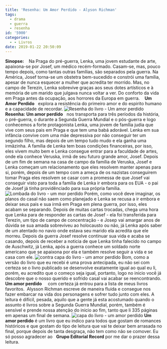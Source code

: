 ```yaml
---
title: 'Resenha: Um Amor Perdido - Alyson Richman'
tags:
  - drama
  - guerra
  - resenha
id: '5900'
categories:
  - - Livros
date: 2019-01-22 20:50:09
---
```


**Sinopse:**    Na Praga do pré-guerra, Lenka, uma jovem estudante de arte, apaixona-se por Josef, um médico recém-formado. Casam-se, mas, pouco tempo depois, como tantas outras famílias, são separados pela guerra. Na América, Josef torna-se um obstetra bem-sucedido e constrói uma família, apesar de nunca esquecer a mulher que acredita ter morrido. Mas, no campo de Terezin, Lenka sobrevive graças aos seus dotes artísticos e à memória de um marido que julgava nunca voltar a ver. Do conforto da vida em Praga antes da ocupação, aos horrores da Europa em guerra.    **Um Amor Perdido**   explora a resistência do primeiro amor e do espirito humano e a capacidade de recordar. ![Resenha do livro - Um amor perdido](http://natalia.blog.br/wp-content/uploads/2019/01/resenha_livro_um-amor-perdido.jpg "Resenha do livro - Um amor perdido") **Resenha:** **Um amor perdido**   nos transporta para três períodos da história, o pré-guerra, o durante a Segunda Guerra Mundial e o pós-guerra e logo conhecemos a forte protagonista Lenka, uma jovem de família judia que vive com seus pais em Praga e que tem uma babá adorável. Lenka em sua infância convive com uma mãe depressiva por não conseguir ter um segundo filho, mas depois de um tempo tudo mudo e ela ganha uma irmãzinha. A família de Lenka tem boas condições financeiras, por isso, eles vivem muito bem e Lenka consegue entrar para a faculdade de artes, onde ela conhece Veruska, irmã de seu futuro grande amor, Josef. Depois de um fim de semana na casa de campo da família de Veruska, Josef e Lenka começam um relacionamento que eles resolvem manter apenas para si, porém, depois de um tempo com a ameça de os nazistas conseguirem tomar Praga eles resolvem se casar com a promessa de que Josef vai conseguir visto para toda a família de Lenka ir embora para os EUA - o pai de Josef já tinha providênciado para sua própria família. ![Lombada do livro - um mor perdido](http://natalia.blog.br/wp-content/uploads/2019/01/lombada-livro-um-amor-perdido.jpg "Lombada do livro - um mor perdido") Porém, como você deve imaginar, os planos do casal não saem como planejado e Lenka se recusa a ir embora e deixar seus pais e sua irmã em Praga em plena guerra, por isso, eles acabam se separando. Depois de muitas cartas trocadas, chega uma hora que Lenka para de responder as cartas de Josef - ela foi transferida para Terezin, um tipo de campo de concentração - e Josep vai amargar anos de dúvida se sua amada sobreviveu ao holocausto ou não, já Lenka após saber de um atentado no navio onde estava seu marido ela acredita que ele morreu. Depois da guerra Josef resolve continuar sua vida e acaba se casando, depois de receber a noticia de que Lenka tinha falecido no campo de Auschwitz, já Lenka, após a guerra conhece um soldado norte americano que se apaixona por ela e também resolve seguir a vida e se casa com ele. ![contra capa do livro - um amor perdido](http://natalia.blog.br/wp-content/uploads/2019/01/contra-capa-livro-um-amor-perdido.jpg "contra capa do livro - um amor perdido") Bom, como a versão do livro que eu recebi é uma prova antecipada, eu não sei com certeza se o livro publicado se desenvolve exatamente igual ao qual eu li, porém, eu acredito que o começo seja igual, portanto, logo no inicio você já descobre que o nosso querido e sofrido casal vai acabar se reencontrando. **Um amor perdido**     com certeza já entrou para a lista de meus livros favoritos.  Alysson Richman escreve de maneira fluida e consegue nos fazer embarcar na vida dos personagens e sofrer tudo junto com eles. A leitura é difícil, pesada, aquilo que a gente já esta acostumado quando o assunto é livros sobre a Segunda Guerra Mundial, porém, também é sensível e prende nossa atenção do inicio ao fim, tanto que li 335 páginas em apenas um final de semana. ![capa do livro - um amor perdido](http://natalia.blog.br/wp-content/uploads/2019/01/capa-livro-um-amor-perdido.jpg "capa do livro - um amor perdido") **Um amor perdido** é um livro que eu indico para todos que gostam de romances históricos e que gostam do tipo de leitura que vai te deixar bem arrasada no final, porque depois de tanta desgraça, não tem como não se comover. Eu só posso agradecer ao   **Grupo Editorial Record** por me dar o prazer dessa leitura.